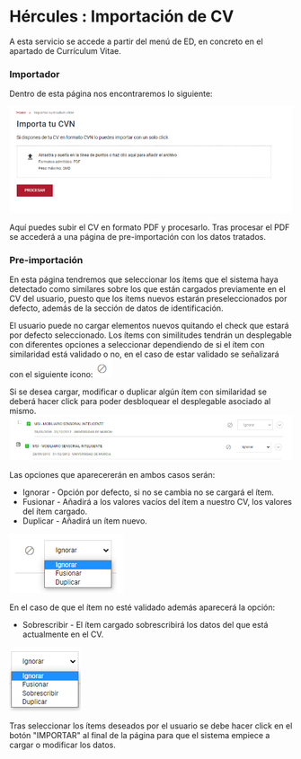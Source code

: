 # Hércules : Importación de CV



A esta servicio se accede a partir del menú de ED, en concreto en el apartado de Currículum Vitae.

### **Importador**

Dentro de esta página nos encontraremos lo siguiente:

![](/attachments/598147383/598148043.png)

Aquí puedes subir el CV en formato PDF y procesarlo. Tras procesar el PDF se accederá a una página de pre\-importación con los datos tratados.

### **Pre\-importación**

En esta página tendremos que seleccionar los ítems que el sistema haya detectado como similares sobre los que están cargados previamente en el CV del usuario, puesto que los ítems nuevos estarán preseleccionados por defecto, además de la sección de datos de identificación.

El usuario puede no cargar elementos nuevos quitando el check que estará por defecto seleccionado. Los ítems con similitudes tendrán un desplegable con diferentes opciones a seleccionar dependiendo de si el ítem con similaridad está validado o no, en el caso de estar validado se señalizará con el siguiente icono:![](/attachments/598147383/598148018.png)

  


Si se desea cargar, modificar o duplicar algún ítem con similaridad se deberá hacer click para poder desbloquear el desplegable asociado al mismo.![](/attachments/598147383/598148020.png)

Las opciones que aparecererán en ambos casos serán:

* Ignorar \- Opción por defecto, si no se cambia no se cargará el ítem.
* Fusionar \- Añadirá a los valores vacíos del ítem a nuestro CV, los valores del ítem cargado.
* Duplicar \- Añadirá un ítem nuevo.

![](/attachments/598147383/598148028.png)

En el caso de que el ítem no esté validado además aparecerá la opción:

* Sobrescribir \- El ítem cargado sobrescribirá los datos del que está actualmente en el CV.

![](/attachments/598147383/598148030.png)

Tras seleccionar los ítems deseados por el usuario se debe hacer click en el botón "IMPORTAR" al final de la página para que el sistema empiece a cargar o modificar los datos.





